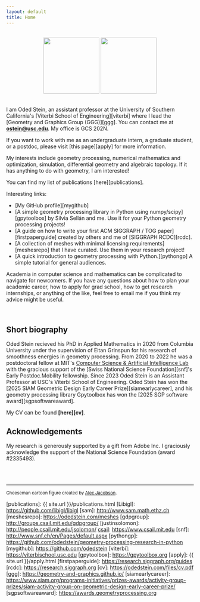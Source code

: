 ```yaml
---
layout: default
title: Home
---
```


<br />
<div style="text-align:center">
<img src="{{ site.url }}/assets/images/cheeseman.png" style="width:150px;" />
<img src="{{ site.url }}/assets/images/portrait-300.png" style="width:150px;" />
</div>
<br />

I am Oded Stein, an assistant professor at the University of Southern California's
[Viterbi School of Engineering][viterbi] where I lead the [Geometry and Graphics Group (GGG)][ggg].
You can contact me at **ostein@usc.edu**.
My office is GCS 202N.

If you want to work with me as an undergraduate intern, a graduate student,
or a postdoc, please visit [this page][apply] for more information.

My interests include geometry processing, numerical mathematics and optimization, simulation, differential geometry and algebraic topology. If it has anything to do with geometry, I am interested!

You can find my list of publications [here][publications].

Interesting links:
- <span class="fa fa-fw fa-github"></span> [My GitHub profile][mygithub]
- <span class="fa fa-fw fa-book"></span> [A simple geometry processing library
in Python using numpy/scipy][gpytoolbox] by Silvia Sellán and me.
Use it for your Python geometry processing projects!
- <span class="fa fa-fw fa-university"></span> [A guide on how to write your
first ACM SIGGRAPH / TOG paper][firstpaperguide] created by others and me of
[SIGGRAPH RCDC][rcdc].
- <span class="fa fa-fw fa-list"></span> [A collection of meshes with minimal licensing requirements][meshesrepo] that I have curated.
Use them in your research project!
- <span class="fa fa-fw fa-keyboard-o"></span>
[A quick introduction to geometry processing with Python.][pythongp] A simple tutorial for general audiences.

Academia in computer science and mathematics can be complicated to navigate for
newcomers.
If you have any questions about how to plan your academic career,
how to apply for grad school, how to get research internships, or anything of
the like, feel free to email me if you think my advice might be useful.

<br />

## Short biography
<!-- Oded Stein received a BSc in Mathematics in 2013 and a MSc in Mathematics in
2015 from ETH Zurich under the supervision of
Ralf Hiptmair of the [Seminar for Applied Mathematics][sam].
He was awarded the ETH Excellence Scholarship for his Master's studies and earned a distinction for his MSc degree.
He interned at [Pixar research][pixarresearch] in 2017. -->
Oded Stein recieved his PhD in Applied Mathematics in 2020 from Columbia University
under the supervision of Eitan Grinspun for his research of smoothness energies
in geometry processing.
From 2020 to 2022 he was a postdoctoral fellow at MIT's
[Computer Science & Artificial Intelligence Lab][csail] with the gracious
support of the [Swiss National Science Foundation][snf]'s Early Postdoc.Mobility
fellowship.
Since 2023 Oded Stein is an Assistant Professor at USC's Viterbi School of
Engineering.
Oded Stein has won the [2025 SIAM Geometric Design Early Career Prize][siamearlycareer], and his geometry processing library Gpytoolbox has won the [2025 SGP software award][sgpsoftwareaward].

My CV can be found **[here][cv]**.


## Acknowledgements

My research is generously supported by a gift from Adobe Inc.
I graciously acknowledge the support of the National Science Foundation (award #2335493).

<br />
<br />

--------
<small>Cheeseman cartoon figure created by [Alec Jacobson](http://www.cs.toronto.edu/~jacobson/).</small>


[csail]: https://www.csail.mit.edu
[apam]: http://apam.columbia.edu
[eitangrinspun]: http://cs.columbia.edu/~eitan
[c2g2]: http://cs.columbia.edu/cg
[pixarresearch]: https://graphics.pixar.com/research/
[goettingen]: http://ddg.math.uni-goettingen.de/
[publications]: {{ site.url }}/publications.html
[Libigl]: https://github.com/libigl/libigl
[sam]: http://www.sam.math.ethz.ch
[meshesrepo]: https://odedstein.com/meshes
[gdpgroup]: http://groups.csail.mit.edu/gdpgroup/
[justinsolomon]: http://people.csail.mit.edu/jsolomon/
[csail]: https://www.csail.mit.edu
[snf]: http://www.snf.ch/en/Pages/default.aspx
[pythongp]: https://github.com/odedstein/geometry-processing-research-in-python
[mygithub]: https://github.com/odedstein
[viterbi]: https://viterbischool.usc.edu
[gpytoolbox]: https://gpytoolbox.org
[apply]: {{ site.url }}/apply.html
[firstpaperguide]: https://research.siggraph.org/guides
[rcdc]: https://research.siggraph.org
[cv]: https://odedstein.com/files/cv.pdf
[ggg]: https://geometry-and-graphics.github.io/
[siamearlycareer]: https://www.siam.org/programs-initiatives/prizes-awards/activity-group-prizes/siam-activity-group-on-geometric-design-early-career-prize/
[sgpsoftwareaward]: https://awards.geometryprocessing.org

